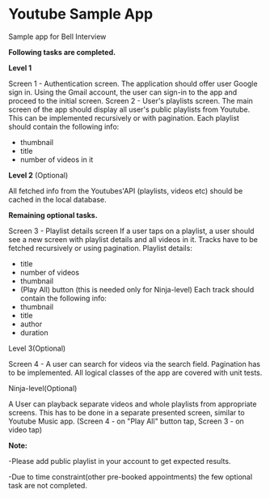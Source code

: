 # Youtube Sample App
Sample app for Bell Interview

**Following tasks are completed.**

**Level 1**

Screen 1 - Authentication screen.
The application should offer user Google sign in. Using the Gmail account, the user can sign-in
to the app and proceed to the initial screen.
Screen 2 - User's playlists screen.
The main screen of the app should display all user's public playlists from Youtube. This can be
implemented recursively or with pagination.
Each playlist should contain the following info:
- thumbnail
- title
- number of videos in it


**Level 2** (Optional)

All fetched info from the Youtubes'API (playlists, videos etc) should be cached in the local
database.




**Remaining optional tasks.**

Screen 3 - Playlist details screen
If a user taps on a playlist, a user should see a new screen with playlist details and all videos in
it. Tracks have to be fetched recursively or using pagination.
Playlist details:
- title
- number of videos
- thumbnail
- (Play All) button (this is needed only for Ninja-level)
Each track should contain the following info:
- thumbnail
- title
- author
- duration


Level 3(Optional)

Screen 4 - A user can search for videos via the search field. Pagination has to be implemented.
All logical classes of the app are covered with unit tests.


Ninja-level(Optional)

A User can playback separate videos and whole playlists from appropriate screens. This has to
be done in a separate presented screen, similar to Youtube Music app. (Screen 4 - on "Play All"
button tap, Screen 3 - on video tap)


**Note:**

-Please add public playlist in your account to get expected results.

-Due to time constraint(other pre-booked appointments) the few optional task are not completed.
